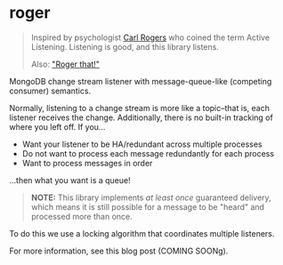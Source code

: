 # roger

> Inspired by psychologist [Carl Rogers](https://en.wikipedia.org/wiki/Carl_Rogers) who coined the 
> term Active Listening. Listening is good, and this library listens. 
>
> Also: ["Roger that!"](https://en.wiktionary.org/wiki/roger_that)

MongoDB change stream listener with message-queue-like (competing consumer) semantics.

Normally, listening to a change stream is more like a topic–that is, each listener receives the 
change. Additionally, there is no built-in tracking of where you left off. If you...

* Want your listener to be HA/redundant across multiple processes
* Do not want to process each message redundantly for each process
* Want to process messages in order

...then what you want is a queue!

> **NOTE:** This library implements _at least once_ guaranteed delivery, which means it is still 
> possible for a message to be "heard" and processed more than once.

To do this we use a locking algorithm that coordinates multiple listeners.

For more information, see this blog post (COMING SOONg).
